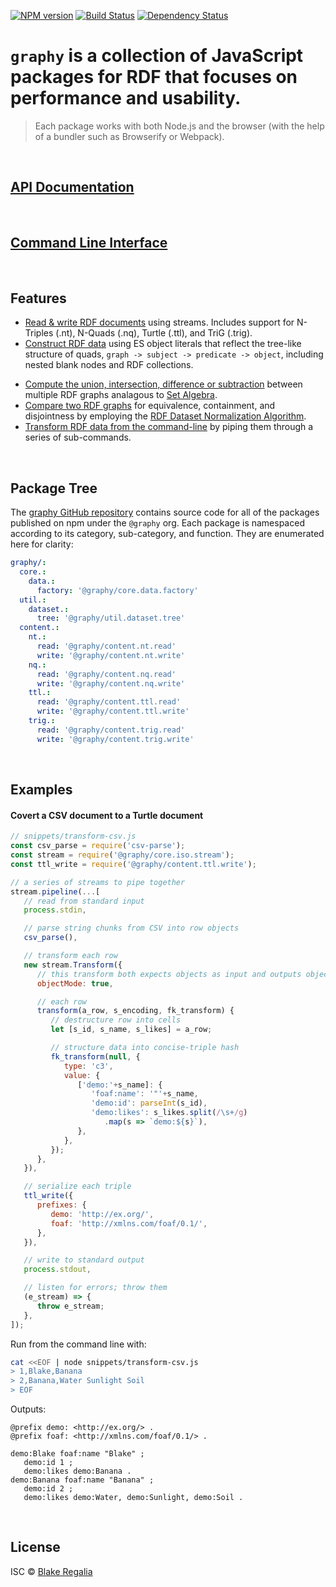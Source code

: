 
[![NPM version][npm-image]][npm-url] [![Build Status][travis-image]][travis-url] [![Dependency Status][daviddm-image]][daviddm-url] 

# `graphy` is a collection of JavaScript packages for RDF that focuses on performance and usability.
> Each package works with both Node.js and the browser (with the help of a bundler such as Browserify or Webpack).

<br />

## [API Documentation](api)

<br />

## [Command Line Interface](cli)

<br />

## Features
 - [Read & write RDF documents](content.textual) using streams. Includes support for N-Triples (.nt), N-Quads (.nq), Turtle (.ttl), and TriG (.trig).
 - [Construct RDF data](concise#hash_c3) using ES object literals that reflect the tree-like structure of quads, `graph -> subject -> predicate -> object`, including nested blank nodes and RDF collections.
<!-- - [High-performance](#performance) document readers. -->
 - [Compute the union, intersection, difference or subtraction](util.dataset.tree) between multiple RDF graphs analagous to [Set Algebra](https://en.wikipedia.org/wiki/Algebra_of_sets).
 - [Compare two RDF graphs](util.dataset.tree) for equivalence, containment, and disjointness by employing the [RDF Dataset Normalization Algorithm](https://json-ld.github.io/normalization/spec/).
 - [Transform RDF data from the command-line](cli) by piping them through a series of sub-commands.

<br />

## Package Tree
The [graphy GitHub repository](https://github.com/blake-regalia/graphy.js) contains source code for all of the packages published on npm under the `@graphy` org. Each package is namespaced according to its category, sub-category, and function. They are enumerated here for clarity:

```yaml
graphy/:
  core.:
    data.:
      factory: '@graphy/core.data.factory'
  util.:
    dataset.:
      tree: '@graphy/util.dataset.tree'
  content.:
    nt.:
      read: '@graphy/content.nt.read'
      write: '@graphy/content.nt.write'
    nq.:
      read: '@graphy/content.nq.read'
      write: '@graphy/content.nq.write'
    ttl.:
      read: '@graphy/content.ttl.read'
      write: '@graphy/content.ttl.write'
    trig.:
      read: '@graphy/content.trig.read'
      write: '@graphy/content.trig.write'
```

<br />

## Examples

#### Covert a CSV document to a Turtle document
```js
// snippets/transform-csv.js
const csv_parse = require('csv-parse');
const stream = require('@graphy/core.iso.stream');
const ttl_write = require('@graphy/content.ttl.write');

// a series of streams to pipe together
stream.pipeline(...[
   // read from standard input
   process.stdin,

   // parse string chunks from CSV into row objects
   csv_parse(),

   // transform each row
   new stream.Transform({
      // this transform both expects objects as input and outputs object
      objectMode: true,

      // each row
      transform(a_row, s_encoding, fk_transform) {
         // destructure row into cells
         let [s_id, s_name, s_likes] = a_row;

         // structure data into concise-triple hash
         fk_transform(null, {
            type: 'c3',
            value: {
               ['demo:'+s_name]: {
                  'foaf:name': '"'+s_name,
                  'demo:id': parseInt(s_id),
                  'demo:likes': s_likes.split(/\s+/g)
                     .map(s => `demo:${s}`),
               },
            },
         });
      },
   }),

   // serialize each triple
   ttl_write({
      prefixes: {
         demo: 'http://ex.org/',
         foaf: 'http://xmlns.com/foaf/0.1/',
      },
   }),

   // write to standard output
   process.stdout,

   // listen for errors; throw them
   (e_stream) => {
      throw e_stream;
   },
]);
```

Run from the command line with:
```sh
cat <<EOF | node snippets/transform-csv.js
> 1,Blake,Banana
> 2,Banana,Water Sunlight Soil
> EOF
```

Outputs:
```turtle
@prefix demo: <http://ex.org/> .
@prefix foaf: <http://xmlns.com/foaf/0.1/> .

demo:Blake foaf:name "Blake" ;
   demo:id 1 ;
   demo:likes demo:Banana .
demo:Banana foaf:name "Banana" ;
   demo:id 2 ;
   demo:likes demo:Water, demo:Sunlight, demo:Soil .

```

<br />

## License

ISC © [Blake Regalia]()


[npm-image]: https://badge.fury.io/js/graphy.svg
[npm-url]: https://npmjs.org/package/graphy
[travis-image]: https://travis-ci.org/blake-regalia/graphy.js.svg?branch=master
[travis-url]: https://travis-ci.org/blake-regalia/graphy.js
[daviddm-image]: https://david-dm.org/blake-regalia/graphy.js.svg?theme=shields.io
[daviddm-url]: https://david-dm.org/blake-regalia/graphy.js
